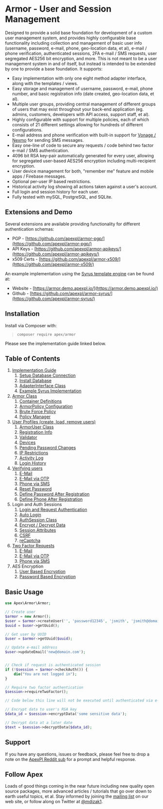 
# Armor - User and Session Management

Designed to provide a solid base foundation for development of a custom user management system, and provides highly configurable base functionality including collection and management of basic user info (username, password, e-mail, phone, geo-location data, et al), e-mail / phone verification, authenticated sessions, 2FA e-mail / SMS requests, user segregated AES256 bit encryption, and more.  This is not meant to be a user management system in and of itself, but instead is intended to be extended by one to provide a base foundation.  It supports:

* Easy implementation with only one eight method adapter interface, along with the templates / views.
* Easy storage and management of username, password, e-mail, phone number, and basic registration info (date created, geo-location data, et al).
* Multiple user groups, providing central management of different groups of users that may exist throughout your back-end application (eg. admins, customers, developers with API access, support staff, et al).
* Highly configurable with support for multiple policies, each of which consists of 21 different settings allowing for hundreds of different configurations.
* E-mail address and phone verification with built-in support for <a href="https://vonage.com">Vonage / Nexmo</a> for sending SMS messages.
* Easy one-line of code to secure any requests / code behind two factor e-mail / SMS authentication.
* 4096 bit RSA key-pair automatically generated for every user, allowing for segregated user-based AES256 encryption including multi-recipient encryption.
* User device management for both, "remember me" feature and mobile apps / Firebase messages.
* Optional per-user IP based restrictions.
* Historical activity log showing all actions taken against a user's account.
* Full login and session history for each user.
* Fully tested with mySQL, PostgreSQL, and SQLite.


## Extensions and Demo

Several extensions are available providing functionality for different authentication schemas:

* PGP - [https://github.com/apexpl/armor-pgp/](https://github.com/apexpl/armor-pgp/)
* API Keys - [https://github.com/apexpl/armor-apikeys/](https://github.com/apexpl/armor-apikeys/)
* x509 Certs - [https://github.com/apexpl/armor-x509/](https://github.com/apexpl/armor-x509/)

An example implementation using the [Syrus template engine](https://github.com/apexpl/syrus/) can be found at:

* Website - [https://armor.demo.apexpl.io/](https://armor.demo.apexpl.io/)
* Github - [https://github.com/apexpl/armor-syrus/](https://github.com/apexpl/armor-syrus/)




## Installation

Install via Composer with:

> `composer require apex/armor`

Please see the implementation guide linked below.


## Table of Contents

1. [Implementation Guide](https://github.com/apexpl/armor/blob/master/docs/implementation.md)
    1. [Setup Database Connection](https://github.com/apexpl/armor/blob/master/docs/database_setup.md)
    2. [Install Database](https://github.com/apexpl/armor/blob/master/docs/database_install.md)
    3. [AdapterInterface Class](https://github.com/apexpl/armor/blob/master/docs/adapter.md)
    4. [Example Syrus Implementation](https://github.com/apexpl/armor/blob/master/docs/syrus_example.md)
2. [Armor Class](https://github.com/apexpl/armor/blob/master/docs/armor.md)
    1. [Container Definitions](https://github.com/apexpl/armor/blob/master/docs/container.md)
    2. [ArmorPolicy Configuration](https://github.com/apexpl/armor/blob/master/docs/armorpolicy.md)
    3. [Brute Force Policy](https://github.com/apexpl/armor/blob/master/docs/brute_force_policy.md)
    4. [Policy Manager](https://github.com/apexpl/armor/blob/master/docs/policy_manager.md)
3. [User Profiles (create, load, remove users)](https://github.com/apexpl/armor/blob/master/docs/profiles.md)
    1. [ArmorUser Class](https://github.com/apexpl/armor/blob/master/docs/armoruser.md)
    2. [Registration Info](https://github.com/apexpl/armor/blob/master/docs/registration_info.md)
    3. [Validator](https://github.com/apexpl/armor/blob/master/docs/validator.md)
    4. [Devices](https://github.com/apexpl/armor/blob/master/docs/devices.md)
    5. [Pending Password Changes](https://github.com/apexpl/armor/blob/master/docs/pending_password_changes.md)
    6. [IP Restrictions](https://github.com/apexpl/armor/blob/master/docs/ipallow.md)
    7. [Activity Log](https://github.com/apexpl/armor/blob/master/docs/userlog.md)
    8. [Login History](https://github.com/apexpl/armor/blob/master/docs/login_history.md)
4. [Verifying users](https://github.com/apexpl/armor/blob/master/docs/verify.md)
    1. [E-Mail](https://github.com/apexpl/armor/blob/master/docs/verify_email.md)
    2. [E-Mail via OTP](https://github.com/apexpl/armor/blob/master/docs/verify_email_otp.md)
    3. [Phone via SMS](https://github.com/apexpl/armor/blob/master/docs/verify_phone.md)
    4. [Reset Password](https://github.com/apexpl/armor/blob/master/docs/reset_password.md)
    5. [Define Password After Registration](https://github.com/apexpl/armor/blob/master/docs/request_initial_password.md)
    6. [Define Phone After Registration](https://github.com/apexpl/armor/blob/master/docs/request_initial_phone.md)
5. Login and Auth Sessions
    1. [Login and Request Authentication](https://github.com/apexpl/armor/blob/master/docs/login.md)
    2. [Auto Login](https://github.com/apexpl/armor/blob/master/docs/auto_login.md)
    3. [AuthSession Class](https://github.com/apexpl/armor/blob/master/docs/auth_session.md)
    4. [Encrypt / Decrypt Data](https://github.com/apexpl/armor/blob/master/docs/session_encrypt.md)
    5. [Session Attributes](https://github.com/apexpl/armor/blob/master/docs/session_attributes.md)
    6. [CSRF](https://github.com/apexpl/armor/blob/master/docs/csrf.md)
    7. [reCaptcha](https://github.com/apexpl/armor/blob/master/docs/recaptcha.md)
6. [Two Factor Requests](https://github.com/apexpl/armor/blob/master/docs/two_factor.md)
    1. [E-Mail](https://github.com/apexpl/armor/blob/master/docs/two_factor_email.md)
    2. [E-Mail via OTP](https://github.com/apexpl/armor/blob/master/docs/two_factor_email_otp.md)
    3. [Phone via SMS](https://github.com/apexpl/armor/blob/master/docs/two_factor_phone.md)
7. AES Encryption
    1. [User Based Encryption](https://github.com/apexpl/armor/blob/master/docs/encrypt_user.md)
    2. [Password Based Encryption](https://github.com/apexpl/armor/blob/master/docs/encrypt_password.md)



## Basic Usage

~~~php
use Apex\Armor\Armor;

// Create user
$armor = new Armor();
$user = $armor->createUser('', 'password12345', 'jsmith', 'jsmith@domain.com', '14165551234');
$uuid = $user->getUuid();

// Get user by UUID
$user = $armor->getUuid($uuid);

// Update e-mail address
$user->updateEmail('new@domain.com');


// Check if request is authenticated session
if (!$session = $armor->checkAuth()) { 
    die("You are not logged in");
}

// Require two factor authentication
$session->requireTwoFactor();

// Code below this line will not be executed until authenticated via e-mail / phone.

// Encrypt data to user's RSA key
$data_id = $session->encryptData('some sensitive data');

// Decrypt data at a later date
$text = $session->decryptData($data_id);
~~~


## Support

If you have any questions, issues or feedback, please feel free to drop a note on the <a href="https://reddit.com/r/apexpl/">ApexPl Reddit sub</a> for a prompt and helpful response.


## Follow Apex

Loads of good things coming in the near future including new quality open source packages, more advanced articles / tutorials that go over down to earth useful topics, et al.  Stay informed by joining the <a href="https://apexpl.io/">mailing list</a> on our web site, or follow along on Twitter at <a href="https://twitter.com/mdizak1">@mdizak1</a>.



